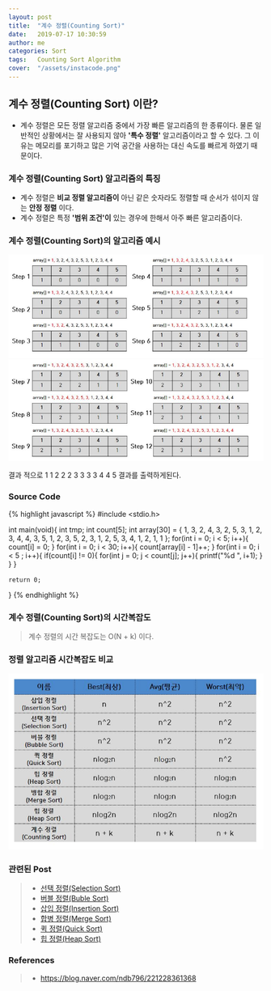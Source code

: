 ```yaml
---
layout: post
title:  "계수 정렬(Counting Sort)"
date:   2019-07-17 10:30:59
author: me
categories: Sort
tags:	Counting Sort Algorithm
cover:  "/assets/instacode.png"
---
```


## 계수 정렬(Counting Sort) 이란?
* 계수 정렬은 모든 정렬 알고리즘 중에서 가장 빠른 알고리즘의 한 종류이다. 물론 일반적인 상황에서는 잘 사용되지 않아 __'특수 정렬'__ 알고리즘이라고 할 수 있다. 그 이유는 메모리를 포기하고 많은 기억 공간을 사용하는 대신 속도를 빠르게 하였기 때문이다.


### 계수 정렬(Counting Sort) 알고리즘의 특징
* 계수 정렬은 __비교 정렬 알고리즘이__ 아닌 같은 숫자라도 정렬할 때 순서가 섞이지 않는 __안정 정렬__ 이다.
* 계수 정렬은 특정 __'범위 조건'이__ 있는 경우에 한해서 아주 빠른 알고리즘이다.

### 계수 정렬(Counting Sort)의 알고리즘 예시

<a href="/assets/images/sort/countingsort1.JPG" data-lightbox="falcon9-large" data-title="Check out the image">
  <img src="/assets/images/sort/countingsort1.JPG" title="Check out the image">
</a>

<a href="/assets/images/sort/countingsort2.JPG" data-lightbox="falcon9-large" data-title="Check out the image">
  <img src="/assets/images/sort/countingsort2.JPG" title="Check out the image">
</a>

결과 적으로 1 1 2 2 2 3 3 3 3 4 4 5 결과를 출력하게된다.


### Source Code

{% highlight javascript %}
#include <stdio.h>

int main(void){
	int tmp;
	int count[5];
	int array[30] = {
		1, 3, 2, 4, 3, 2, 5, 3, 1, 2,
		3, 4, 4, 3, 5, 1, 2, 3, 5, 2,
		3, 1, 2, 5, 3, 4, 1, 2, 1, 1
	};
	for(int i = 0; i < 5; i++){
		count[i] = 0;
	}
	for(int i = 0; i < 30; i++){
		count[array[i] - 1]++;
	}
	for(int i = 0; i < 5 ; i++){
		if(count[i] != 0){
			for(int j = 0; j < count[j]; j++){
				printf("%d ", i+1);
			}
		}
	}
	
	return 0;
} 
{% endhighlight %}


### 계수 정렬(Counting Sort)의 시간복잡도
>
> 계수 정렬의 시간 복잡도는 O(N + k) 이다.
> 


### 정렬 알고리즘 시간복잡도 비교

<a href="/assets/images/sort/sorting_bigo_comp.JPG" data-lightbox="falcon9-large" data-title="Check out the image">
  <img src="/assets/images/sort/sorting_bigo_comp.JPG" title="Check out the image">
</a>


### 관련된 Post
> * <a href="https://doorisopen.github.io/sort/2019/07/09/selectionsort.html">선택 정렬(Selection Sort)<a>
> * <a href="https://doorisopen.github.io/sort/2019/07/10/bubblesort.html">버블 정렬(Buble Sort)<a>
> * <a href="https://doorisopen.github.io/sort/2019/07/10/insertionsort.html">삽입 정렬(Insertion Sort)<a>
> * <a href="https://doorisopen.github.io/sort/2019/07/10/mergesort.html">합병 정렬(Merge Sort)<a>
> * <a href="https://doorisopen.github.io/sort/2019/07/10/quicksort.html">퀵 정렬(Quick Sort)<a>
> * <a href="https://doorisopen.github.io/sort/2019/07/17/heapsort.html">힙 정렬(Heap Sort)<a>

### References
> * <a href="https://blog.naver.com/ndb796/221228361368">https://blog.naver.com/ndb796/221228361368<a>


